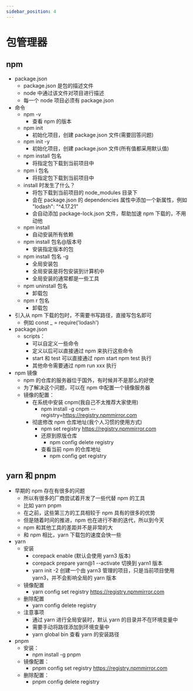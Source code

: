 ```yaml
---
sidebar_position: 4
---
```


# 包管理器

## npm

- package.json
  - package.json 是包的描述文件
  - node 中通过该文件对项目进行描述
  - 每一个 node 项目必须有 package.json
- 命令
  - npm -v
    - 查看 npm 的版本
  - npm init
    - 初始化项目，创建 package.json 文件(需要回答问题)
  - npm init -y
    - 初始化项目，创建 package.json 文件(所有值都采用默认值)
  - npm install 包名
    - 将指定包下载到当前项目中
  - npm i 包名
    - 将指定包下载到当前项目中
  - install 时发生了什么？
    - 将包下载到当前项目的 node_modules 目录下
    - 会在 package.json 的 dependencies 属性中添加一个新属性，例如 "lodash": "^4.17.21"
    - 会自动添加 package-lock.json 文件，帮助加速 npm 下载的，不用动他
  - npm install
    - 自动安装所有依赖
  - npm install 包名@版本号
    - 安装指定版本的包
  - npm install 包名 -g
    - 全局安装包
    - 全局安装是将包安装到计算机中
    - 全局安装的通常都是一些工具
  - npm uninstall 包名
    - 卸载包
  - npm r 包名
    - 卸载包
- 引入从 npm 下载的包时，不需要书写路径，直接写包名即可
  - 例如 const \_ = require('lodash')
- package.json
  - scripts：
    - 可以自定义一些命令
    - 定义以后可以直接通过 npm 来执行这些命令
    - start 和 test 可以直接通过 npm start npm test 执行
    - 其他命令需要通过 npm run xxx 执行
- npm 镜像
  - npm 的仓库的服务器位于国外，有时候并不是那么的好使
  - 为了解决这个问题，可以在 npm 中配置一个镜像服务器
  - 镜像的配置：
    - 在系统中安装 cnpm(我自己不太推荐大家使用)
      - npm install -g cnpm --registry=https://registry.npmmirror.com
    - 彻底修改 npm 仓库地址(我个人习惯的使用方式)
      - npm set registry https://registry.npmmirror.com
      - 还原到原版仓库
        - npm config delete registry
      - 查看当前 npm 的仓库地址
        - npm config get registry

## yarn 和 pnpm

- 早期的 npm 存在有很多的问题
  - 所以有很多的厂商尝试着开发了一些代替 npm 的工具
  - 比如 yarn pnpm
  - 在之前，这些第三方的工具相较于 npm 具有的很多的优势
  - 但是随着时间的推进，npm 也在进行不断的迭代，所以到今天
  - npm 和其他工具的差距并不是非常的大
  - 和 npm 相比，yarn 下载包的速度会快一些
- yarn
  - 安装
    - corepack enable (默认会使用 yarn3 版本)
    - corepack prepare yarn@1 --activate 切换到 yarn1 版本
    - yarn init -2 创建一个由 yarn3 管理的项目，只是当前项目使用 yarn3，并不会影响全局的 yarn 版本
  - 镜像配置
    - yarn config set registry https://registry.npmmirror.com
  - 删除配置
    - yarn config delete registry
  - 注意事项
    - 通过 yarn 进行全局安装时，默认 yarn 的目录并不在环境变量中
    - 需要手动将路径添加到环境变量中
    - yarn global bin 查看 yarn 的安装路径
- pnpm
  - 安装：
    - npm install -g pnpm
  - 镜像配置：
    - pnpm config set registry https://registry.npmmirror.com
  - 删除配置：
    - pnpm config delete registry
